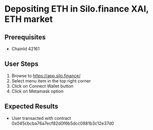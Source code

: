 # Depositing ETH in Silo.finance XAI, ETH market

## Prerequisites

- ChainId 42161

## User Steps

1. Browse to https://app.silo.finance/
1. Select menu item in the top right corner
1. Click on Connect Wallet button
1. Click on Metamask option



## Expected Results

- User transacted with contract 0x045cbcba76a7ecf82d0f6b5dcc0881b3c12e37d0
